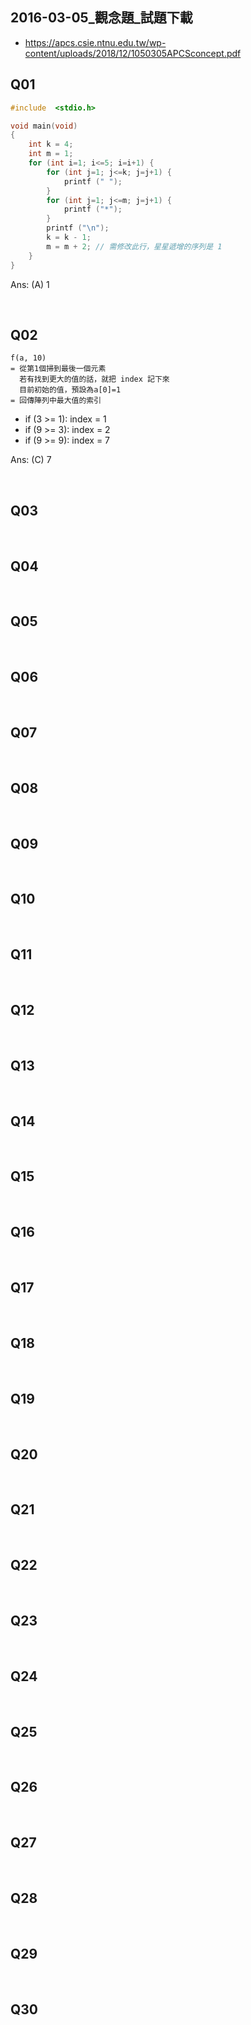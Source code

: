 ## 2016-03-05_觀念題_試題下載
 - https://apcs.csie.ntnu.edu.tw/wp-content/uploads/2018/12/1050305APCSconcept.pdf

## Q01
```C
#include  <stdio.h>

void main(void)
{
    int k = 4;
    int m = 1;
    for (int i=1; i<=5; i=i+1) {
        for (int j=1; j<=k; j=j+1) {
            printf (" ");
        }
        for (int j=1; j<=m; j=j+1) {
            printf ("*");
        }
        printf ("\n");
        k = k - 1;
        m = m + 2; // 需修改此行，星星遞增的序列是 1
    }
}
```
Ans: (A) 1

<br>

## Q02
```
f(a, 10)
= 從第1個掃到最後一個元素
  若有找到更大的值的話，就把 index 記下來
  目前初始的值，預設為a[0]=1
= 回傳陣列中最大值的索引
```
- if (3 >= 1): index = 1
- if (9 >= 3): index = 2
- if (9 >= 9): index = 7

Ans: (C) 7

<br>

## Q03
<br>

## Q04
<br>

## Q05
<br>

## Q06
<br>

## Q07
<br>

## Q08
<br>

## Q09
<br>

## Q10
<br>

## Q11
<br>

## Q12
<br>

## Q13
<br>

## Q14
<br>

## Q15
<br>

## Q16
<br>

## Q17
<br>

## Q18
<br>

## Q19
<br>

## Q20
<br>

## Q21
<br>

## Q22
<br>

## Q23
<br>

## Q24
<br>

## Q25
<br>

## Q26
<br>

## Q27
<br>

## Q28
<br>

## Q29
<br>

## Q30
<br>


